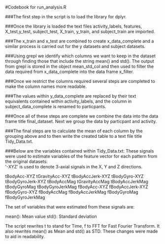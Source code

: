 #Codebook for run_analysis.R


###The first step in the script is to load the library for dplyr.

###Once the library is loaded the text files activity_labels, features, X_test,y_test, subject_test, X_train, y_train, and subject_train are imported.

###The x_train and x_test are combined to create x_data_complete and a similar process is carried out for the y datasets and subject datasets.

###Using grepl we identify which columns we want to keep in the dataset through finding those that include the string mean() and std(). The output from grepl is stored in the object mean_std_col and then used to filter the data required from x_data_complete into the data frame x_filter.

###Once we restrict the columns required several steps are completed to make the column names more readable.

###The values within y_data_complete are replaced by their text equivalents contained within activity_labels, and the column in subject_data_complete is renamed to particpants.

###Once all of these steps are complete we combine the data into the data frame title final_dataset.  Next we group the data by particpant and activity.

###The final steps are to calculate the mean of each column by the grouping above and to then write the created table to a text file title Tidy_Data.txt.

###Below are the variables contained within Tidy_Data.txt:
These signals were used to estimate variables of the feature vector for each pattern from the original datasets:  
'-XYZ' is used to denote 3-axial signals in the X, Y and Z directions.

tBodyAcc-XYZ
tGravityAcc-XYZ
tBodyAccJerk-XYZ
tBodyGyro-XYZ
tBodyGyroJerk-XYZ
tBodyAccMag
tGravityAccMag
tBodyAccJerkMag
tBodyGyroMag
tBodyGyroJerkMag
fBodyAcc-XYZ
fBodyAccJerk-XYZ
fBodyGyro-XYZ
fBodyAccMag
fBodyAccJerkMag
fBodyGyroMag
fBodyGyroJerkMag

The set of variables that were estimated from these signals are: 

mean(): Mean value
std(): Standard deviation


The script rewrites t to stand for Time, f to FFT for Fast Fourier Transform.  It also rewrites mean() as Mean and std() as STD.  These changes were made to aid in readability.


